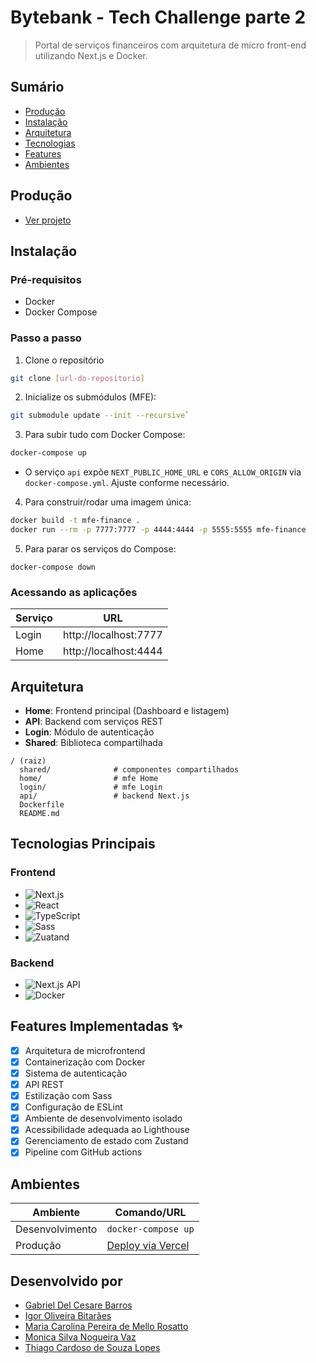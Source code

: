 # Bytebank - Tech Challenge parte 2

> Portal de serviços financeiros com arquitetura de micro front-end utilizando Next.js e Docker.

## Sumário

- [Produção](#produção)
- [Instalação](#instalação)
- [Arquitetura](#arquitetura)
- [Tecnologias](#tecnologias-principais)
- [Features](#features-implementadas)
- [Ambientes](#ambientes)

## Produção

- [Ver projeto](https://mfe-tech-challenge.vercel.app)

## Instalação

### Pré-requisitos

- Docker
- Docker Compose

### Passo a passo

1. Clone o repositório

```bash
git clone [url-do-repositorio]
```

2. Inicialize os submódulos (MFE):

```bash
git submodule update --init --recursive`
```

3. Para subir tudo com Docker Compose:

```bash
docker-compose up
```

- O serviço `api` expõe `NEXT_PUBLIC_HOME_URL` e `CORS_ALLOW_ORIGIN` via `docker-compose.yml`. Ajuste conforme necessário.

4. Para construir/rodar uma imagem única:

```bash
docker build -t mfe-finance .
docker run --rm -p 7777:7777 -p 4444:4444 -p 5555:5555 mfe-finance
```

5. Para parar os serviços do Compose:

```
docker-compose down
```

### Acessando as aplicações

| Serviço | URL                   |
| ------- | --------------------- |
| Login   | http://localhost:7777 |
| Home    | http://localhost:4444 |

## Arquitetura

- **Home**: Frontend principal (Dashboard e listagem)
- **API**: Backend com serviços REST
- **Login**: Módulo de autenticação
- **Shared**: Biblioteca compartilhada

```
/ (raiz)
  shared/              # componentes compartilhados
  home/                # mfe Home
  login/               # mfe Login
  api/                 # backend Next.js
  Dockerfile
  README.md
```

## Tecnologias Principais

### Frontend

- ![Next.js](https://img.shields.io/badge/Next.js-15.5.3-000000?style=flat-square&logo=next.js)
- ![React](https://img.shields.io/badge/React-19.1.0-61DAFB?style=flat-square&logo=react)
- ![TypeScript](https://img.shields.io/badge/TypeScript-5+-3178C6?style=flat-square&logo=typescript)
- ![Sass](https://img.shields.io/badge/Sass-1.92.1-CC6699?style=flat-square&logo=sass)
- ![Zuatand](https://img.shields.io/badge/Zustand-5.0.2-602c3c?style=flat)

### Backend

- ![Next.js API](https://img.shields.io/badge/Next.js-15.5.3-000000?style=flat-square&logo=next.js)
- ![Docker](https://img.shields.io/badge/Docker-20.x-2496ED?style=flat-square&logo=docker)

## Features Implementadas ✨

- [x] Arquitetura de microfrontend
- [x] Containerização com Docker
- [x] Sistema de autenticação
- [x] API REST
- [x] Estilização com Sass
- [x] Configuração de ESLint
- [x] Ambiente de desenvolvimento isolado
- [x] Acessibilidade adequada ao Lighthouse
- [x] Gerenciamento de estado com Zustand
- [x] Pipeline com GitHub actions

## Ambientes

| Ambiente        | Comando/URL                                                |
| --------------- | ---------------------------------------------------------- |
| Desenvolvimento | `docker-compose up`                                        |
| Produção        | [Deploy via Vercel](https://mfe-tech-challenge.vercel.app) |

## Desenvolvido por

- [Gabriel Del Cesare Barros](https://github.com/gabriel-del)
- [Igor Oliveira Bitarães](https://github.com/bitaraes)
- [Maria Carolina Pereira de Mello Rosatto](https://github.com/carolinarosatto)
- [Monica Silva Nogueira Vaz](https://github.com/M0nicaVaz)
- [Thiago Cardoso de Souza Lopes](https://github.com/thiagocardososlopes)
